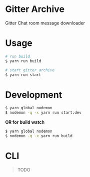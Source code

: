 # Gitter Archive

Gitter Chat room message downloader

# Usage

```sh
# run build
$ yarn run build

# start gitter archive
$ yarn run start
```

# Development

```sh
$ yarn global nodemon
$ nodemon -q -x yarn run start:dev
```

**OR for build watch**

```sh
$ yarn global nodemon
$ nodemon -q -x yarn run build 
```


# CLI

> TODO
